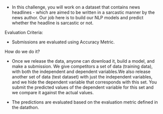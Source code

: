 - In this challenge, you will work on a dataset that contains news headlines - which are aimed to be written in a sarcastic manner by the news author. Our job here is to build our NLP models and predict whether the headline is sarcastic or not.




Evaluation Criteria:
- Submissions are evaluated using Accuracy Metric. 


How do we do it? 
- Once we release the data, anyone can download it, build a model, and make a submission. We give competitors a set of data (training data), with both the independent and dependent variables.We also release another set of data (test dataset) with just the independent variables, and we hide the dependent variable that corresponds with this set. You submit the predicted values of the dependent variable for this set and we compare it against the actual values. 

- The predictions are evaluated based on the evaluation metric defined in the datathon.

 
